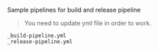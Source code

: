 Sample pipelines for build and release pipeline

> You need to update yml file in order to work.

```
_build-pipeline.yml
_release-pipeline.yml
```